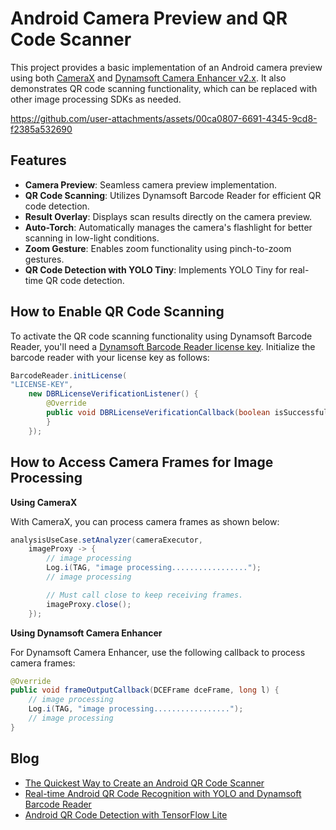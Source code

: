 # Android Camera Preview and QR Code Scanner
This project provides a basic implementation of an Android camera preview using both [CameraX](https://developer.android.com/training/camerax) and [Dynamsoft Camera Enhancer v2.x](https://www.dynamsoft.com/camera-enhancer/docs/mobile/programming/android/guide/guide.html). It also demonstrates QR code scanning functionality, which can be replaced with other image processing SDKs as needed.

https://github.com/user-attachments/assets/00ca0807-6691-4345-9cd8-f2385a532690

## Features
- **Camera Preview**: Seamless camera preview implementation.
- **QR Code Scanning**: Utilizes Dynamsoft Barcode Reader for efficient QR code detection.
- **Result Overlay**: Displays scan results directly on the camera preview.
- **Auto-Torch**: Automatically manages the camera's flashlight for better scanning in low-light conditions.
- **Zoom Gesture**: Enables zoom functionality using pinch-to-zoom gestures.
- **QR Code Detection with YOLO Tiny**: Implements YOLO Tiny for real-time QR code detection.

## How to Enable QR Code Scanning
To activate the QR code scanning functionality using Dynamsoft Barcode Reader, you'll need a [Dynamsoft Barcode Reader license key](https://www.dynamsoft.com/customer/license/trialLicense?product=dbr). Initialize the barcode reader with your license key as follows:
    
```java
BarcodeReader.initLicense(
"LICENSE-KEY",
    new DBRLicenseVerificationListener() {
        @Override
        public void DBRLicenseVerificationCallback(boolean isSuccessful, Exception e) {
        }
    });
```

## How to Access Camera Frames for Image Processing

**Using CameraX**

With CameraX, you can process camera frames as shown below:

```java
analysisUseCase.setAnalyzer(cameraExecutor,
    imageProxy -> {
        // image processing
        Log.i(TAG, "image processing.................");
        // image processing

        // Must call close to keep receiving frames.
        imageProxy.close();
    });
```

**Using Dynamsoft Camera Enhancer**

For Dynamsoft Camera Enhancer, use the following callback to process camera frames:

```java
@Override
public void frameOutputCallback(DCEFrame dceFrame, long l) {
    // image processing
    Log.i(TAG, "image processing.................");
    // image processing
}
```


## Blog
- [The Quickest Way to Create an Android QR Code Scanner](https://www.dynamsoft.com/codepool/android-qr-code-scanner.html)
- [Real-time Android QR Code Recognition with YOLO and Dynamsoft Barcode Reader](https://www.dynamsoft.com/codepool/android-qr-code-recognition-yolo-dynamsoft-barcode.html)
- [Android QR Code Detection with TensorFlow Lite](https://www.dynamsoft.com/codepool/tensorflow-lite-android-qr-code-detection-localization.html)
